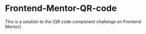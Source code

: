 # Frontend-Mentor-QR-code
This is a solution to the [QR code component challenge on Frontend Mentor]
